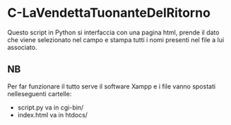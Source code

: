 # C-LaVendettaTuonanteDelRitorno
Questo script in Python si interfaccia con una pagina html, prende il dato che viene selezionato nel campo e stampa tutti i nomi presenti nel file a lui associato.
## NB
Per far funzionare il tutto serve il software Xampp e i file vanno spostati nelleseguenti cartelle: 
* script.py va in cgi-bin/ 
* index.html va in htdocs/

